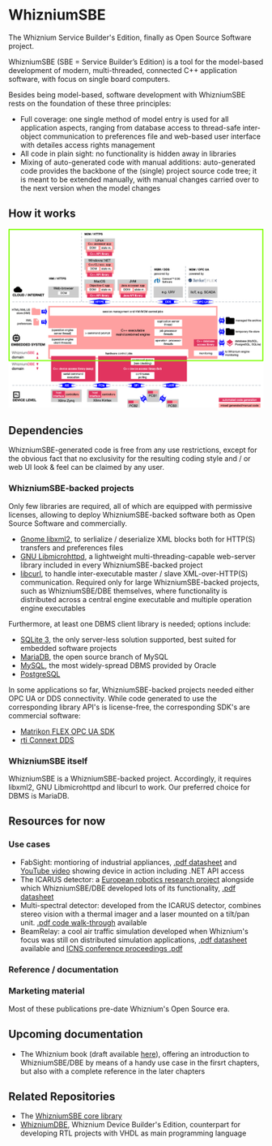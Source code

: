 # WhizniumSBE

The Whiznium Service Builder's Edition, finally as Open Source Software project.

WhizniumSBE (SBE = Service Builder’s Edition) is a tool for the model-based development of modern, multi-threaded, connected C++ application software, with focus on single board computers.

Besides being model-based, software development with WhizniumSBE rests on the foundation of these three principles:
-	Full coverage: one single method of model entry is used for all application aspects, ranging from database access to thread-safe inter-object communication to preferences file and web-based user interface with detailes access rights management
-	All code in plain sight: no functionality is hidden away in libraries
-	Mixing of auto-generated code with manual additions: auto-generated code provides the backbone of the (single) project source code tree; it is meant to be extended manually, with manual changes carried over to the next version when the model changes

## How it works

![](_exp/sbe.png)

## Dependencies

WhizniumSBE-generated code is free from any use restrictions, except for the obvious fact that no exclusivity for the resulting coding style and / or web UI look & feel can be claimed by any user.

### WhizniumSBE-backed projects

Only few libraries are required, all of which are equipped with permissive licenses, allowing to deploy WhizniumSBE-backed software both as Open Source Software and commercially.

- [Gnome libxml2](http://xmlsoft.org), to serlialize / deserialize XML blocks both for HTTP(S) transfers and preferences files
- [GNU Libmicrohttpd](https://www.gnu.org/software/libmicrohttpd), a lightweight multi-threading-capable web-server library included in every WhizniumSBE-backed project
- [libcurl](https://curl.haxx.se/libcurl), to handle inter-executable master / slave XML-over-HTTP(S) communication. Required only for large WhizniumSBE-backed projects, such as WhizniumSBE/DBE themselves, where functionality is distributed across a central engine executable and multiple operation engine executables

Furthermore, at least one DBMS client library is needed; options include:

- [SQLite 3](https://www.sqlite.org/index.html), the only server-less solution supported, best suited for embedded software projects
- [MariaDB](https://mariadb.org), the open source branch of MySQL
- [MySQL](https://www.mysql.com), the most widely-spread DBMS provided by Oracle
- [PostgreSQL](https://www.postgresql.org)

In some applications so far, WhizniumSBE-backed projects needed either OPC UA or DDS connectivity. While code generated to use the corresponding library API's is license-free, the corresponding SDK's are commercial software:

- [Matrikon FLEX OPC UA SDK](https://www.matrikonopc.com/campaigns/opc-ua/matrikon-opc-ua-sdk.aspx)
- [rti Connext DDS](https://www.rti.com/products)

### WhizniumSBE itself

WhizniumSBE is a WhizniumSBE-backed project. Accordingly, it requires libxml2, GNU Libmicrohttpd and libcurl to work. Our preferred choice for DBMS is MariaDB.

## Resources for now

### Use cases

- FabSight: montioring of industrial appliances, [.pdf datasheet](https://mpsitech-public.s3.eu-central-1.amazonaws.com/fabsight.pdf) and [YouTube video](https://youtu.be/Z-NvdSHfAvM) showing device in action including .NET API access
- The ICARUS detector: a [European robotics research project](http://www.fp7-icarus.eu) alongside which WhizniumSBE/DBE developed lots of its functionality, [.pdf datasheet](https://mpsitech-public.s3.eu-central-1.amazonaws.com/icarus.pdf)
- Multi-spectral detector: developed from the ICARUS detector, combines stereo vision with a thermal imager and a laser mounted on a tilt/pan unit. [.pdf code walk-through](https://mpsitech-public.s3.eu-central-1.amazonaws.com/Thermal_Imager_Data_Path.pdf) available
- BeamRelay: a cool air traffic simulation developed when Whiznium's focus was still on distributed simulation applications, [.pdf datasheet](https://mpsitech-public.s3.eu-central-1.amazonaws.com/beamrelay.pdf) available and [ICNS conference proceedings .pdf](https://mpsitech-public.s3.eu-central-1.amazonaws.com/Global_coverage_free_space.pdf)

### Reference / documentation

### Marketing material

Most of these publications pre-date Whiznium's Open Source era.

## Upcoming documentation

- The Whiznium book (draft available [here](https://mpsitech-public.s3.eu-central-1.amazonaws.com/book.pdf)), offering an introduction to WhizniumSBE/DBE by means of a handy use case in the firsrt chapters, but also with a complete reference in the later chapters

## Related Repositories

- The [WhizniumSBE core library](https://github.com/mpsitech/sbecore-WhizniumSBE-Core-Library)
- [WhizniumDBE](https://github.com/mpsitech/wdbe-WhizniumDBE), Whiznium Device Builder's Edition, counterpart for developing RTL projects with VHDL as main programming language
